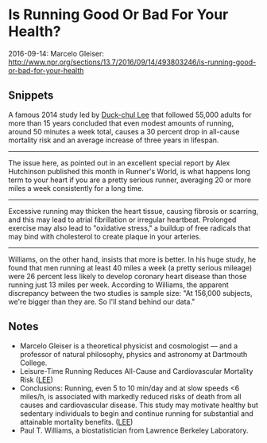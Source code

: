 Is Running Good Or Bad For Your Health?
=======================================
2016-09-14: Marcelo Gleiser:
http://www.npr.org/sections/13.7/2016/09/14/493803246/is-running-good-or-bad-for-your-health

Snippets
--------
A famous 2014 study led by [Duck-chul Lee][LEE] that followed 55,000
adults for more than 15 years concluded that even modest amounts of
running, around 50 minutes a week total, causes a 30 percent drop in
all-cause mortality risk and an average increase of three years in
lifespan.

---

The issue here, as pointed out in an excellent special report by Alex
Hutchinson published this month in Runner's World, is what happens
long term to your heart if you are a pretty serious runner, averaging
20 or more miles a week consistently for a long time.

---

Excessive running may thicken the heart tissue, causing fibrosis or
scarring, and this may lead to atrial fibrillation or irregular
heartbeat. Prolonged exercise may also lead to "oxidative stress," a
buildup of free radicals that may bind with cholesterol to create
plaque in your arteries.

---

Williams, on the other hand, insists that more is better. In his huge
study, he found that men running at least 40 miles a week (a pretty
serious mileage) were 26 percent less likely to develop coronary heart
disease than those running just 13 miles per week. According to
Williams, the apparent discrepancy between the two studies is sample
size: "At 156,000 subjects, we're bigger than they are. So I'll stand
behind our data."

Notes
-----
- Marcelo Gleiser is a theoretical physicist and cosmologist — and a
  professor of natural philosophy, physics and astronomy at Dartmouth
  College.
- Leisure-Time Running Reduces All-Cause and Cardiovascular Mortality
  Risk ([LEE][])
- Conclusions: Running, even 5 to 10 min/day and at slow speeds <6
  miles/h, is associated with markedly reduced risks of death from all
  causes and cardiovascular disease. This study may motivate healthy but
  sedentary individuals to begin and continue running for substantial
  and attainable mortality benefits. ([LEE][])
- Paul T. Williams, a biostatistician from Lawrence Berkeley Laboratory.

[LEE]: http://content.onlinejacc.org/article.aspx?articleID=1891600
